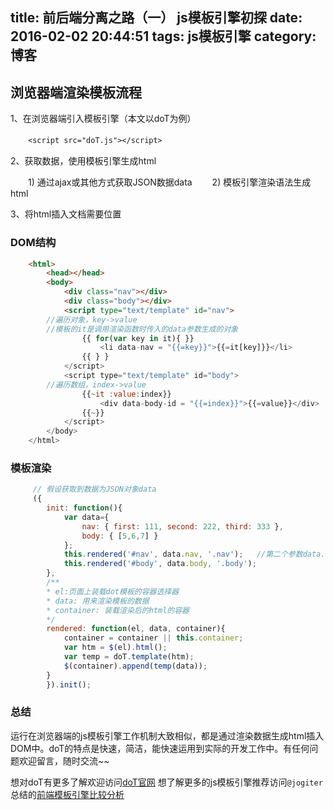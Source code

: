 title: 前后端分离之路（一） js模板引擎初探
date: 2016-02-02 20:44:51
tags: js模板引擎
category: 博客
---

## 浏览器端渲染模板流程

1、在浏览器端引入模板引擎（本文以doT为例） 

　　`<script src="doT.js"></script>`

2、获取数据，使用模板引擎生成html

　　1) 通过ajax或其他方式获取JSON数据data
　　2) 模板引擎渲染语法生成html

3、将html插入文档需要位置

### DOM结构

``` html
    <html>
        <head></head>
        <body>
            <div class="nav"></div>
            <div class="body"></div>
            <script type="text/template" id="nav">
        //遍历对象，key->value  
        //模板的it是调用渲染函数时传入的data参数生成的对象  
                {{ for(var key in it){ }}
                    <li data-nav = "{{=key}}">{{=it[key]}}</li>
                {{ } }
            </script>
            <script type="text/template" id="body">
        //遍历数组，index->value
                {{~it :value:index}}
                    <div data-body-id = "{{=index}}">{{=value}}</div>
                {{~}}
            </script>
        </body>
    </html>
```


### 模板渲染
```javascript
     // 假设获取到数据为JSON对象data
     ({
        init: function(){
            var data={
                nav: { first: 111, second: 222, third: 333 },
                body: { [5,6,7] }
            };
            this.rendered('#nav', data.nav, '.nav');   //第二个参数data.nav作为模板的it对象
            this.rendered('#body', data.body, '.body');
        },
        /**
        * el:页面上装载dot模板的容器选择器
        * data: 用来渲染模板的数据
        * container: 装载渲染后的html的容器
        */
        rendered: function(el, data, container){
            container = container || this.container;
            var htm = $(el).html();
            var temp = doT.template(htm);
            $(container).append(temp(data));
        }
        }).init();
```



### 总结
运行在浏览器端的js模板引擎工作机制大致相似，都是通过渲染数据生成html插入DOM中。doT的特点是快速，简洁，能快速运用到实际的开发工作中。有任何问题欢迎留言，随时交流~~

想对doT有更多了解欢迎访问[doT官网](http://olado.github.io/doT/)
想了解更多的js模板引擎推荐访问`@jogiter`总结的[前端模板引擎比较分析](https://github.com/Jogiter/frontend/blob/dev/blogs/template-engine.md)


